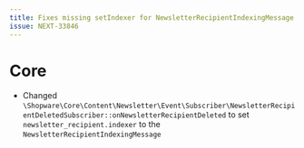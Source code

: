 ```yaml
---
title: Fixes missing setIndexer for NewsletterRecipientIndexingMessage
issue: NEXT-33846
---
```

# Core
* Changed `\Shopware\Core\Content\Newsletter\Event\Subscriber\NewsletterRecipientDeletedSubscriber::onNewsletterRecipientDeleted` to set `newsletter_recipient.indexer` to the `NewsletterRecipientIndexingMessage`